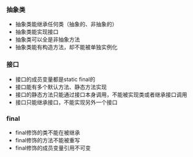 ### 抽象类

 * 抽象类能继承任何类（抽象的、非抽象的）
 * 抽象类能实现接口
 * 抽象类可以全是非抽象方法
 * 抽象类能有构造方法，却不能被单独实例化
 
 ### 接口
 
 * 接口的成员变量都是static final的
 * 接口能有多个默认方法、静态方法实现
 * 接口的静态方法只能通过接口本身调用，不能被实现类或者继承接口调用
 * 接口只能继承接口，不能实现另外一个接口
 
 ### final
 
 * final修饰的类不能在被继承
 * final修饰的方法不能被重写
 * final修饰的成员变量引用不可变

